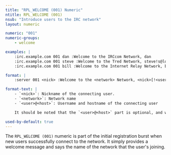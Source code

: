 ```yaml
---
title: "RPL_WELCOME (001) Numeric"
ntitle: RPL_WELCOME (001)
nsub: "Introduce users to the IRC network"
layout: numeric

numeric: "001"
numeric-groups:
    - welcome

examples: |
    :irc.example.com 001 dan :Welcome to the IRCcom Network, dan
    :irc.example.com 001 steve :Welcome to the Tred Network, steve!s@localhost
    :irc.example.com 001 bill :Welcome to the Internet Relay Network, bill

format: |
    :server 001 <nick> :Welcome to the <network> Network, <nick>[!<user>@<host>]

format-text: |
    - `<nick>`: Nickname of the connecting user.
    - `<network>`: Network name
    - `<user>@<host>`: Username and hostname of the connecting user

    It should be noted that the `<user>@<host>` part is optional, and we recommend that clients **do not** parse this last word of the numeric text in any way. For more detailed information on why this is, see [this document](http://modern.ircdocs.horse/#rplwelcome-001).

used-by-default: true
---
```

The `RPL_WELCOME (001)` numeric is part of the initial registration burst when new users successfully connect to the network. It simply provides a welcome message and says the name of the network that the user's joining.
